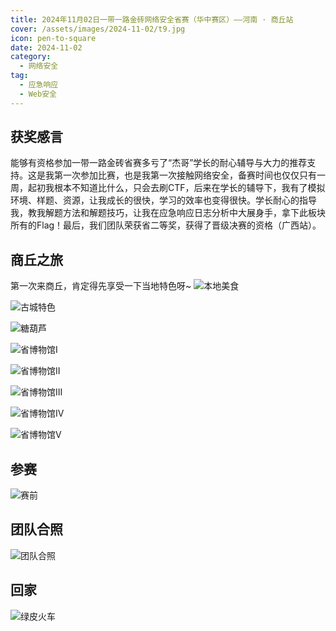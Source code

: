 ```yaml
---
title: 2024年11月02日一带一路金砖网络安全省赛（华中赛区）——河南 · 商丘站
cover: /assets/images/2024-11-02/t9.jpg
icon: pen-to-square
date: 2024-11-02
category:
  - 网络安全
tag:
  - 应急响应
  - Web安全
---
```

## 获奖感言
能够有资格参加一带一路金砖省赛多亏了“杰哥”学长的耐心辅导与大力的推荐支持。这是我第一次参加比赛，也是我第一次接触网络安全，备赛时间也仅仅只有一周，起初我根本不知道比什么，只会去刷CTF，后来在学长的辅导下，我有了模拟环境、样题、资源，让我成长的很快，学习的效率也变得很快。学长耐心的指导我，教我解题方法和解题技巧，让我在应急响应日志分析中大展身手，拿下此板块所有的Flag！最后，我们团队荣获省二等奖，获得了晋级决赛的资格（广西站）。

<!-- more -->

## 商丘之旅
第一次来商丘，肯定得先享受一下当地特色呀~
![本地美食](/assets/images/2024-11-02/t1.jpg)

![古城特色](/assets/images/2024-11-02/t2.jpg)

![糖葫芦](/assets/images/2024-11-02/t3.jpg)

![省博物馆I](/assets/images/2024-11-02/t4.jpg)

![省博物馆II](/assets/images/2024-11-02/t5.jpg)

![省博物馆III](/assets/images/2024-11-02/t6.jpg)

![省博物馆IV](/assets/images/2024-11-02/t7.jpg)

![省博物馆V](/assets/images/2024-11-02/t8.jpg)

## 参赛
![赛前](/assets/images/2024-11-02/t9.jpg)

## 团队合照
![团队合照](/assets/images/2024-11-02/t10.jpg)

## 回家
![绿皮火车](/assets/images/2024-11-02/t11.jpg)







